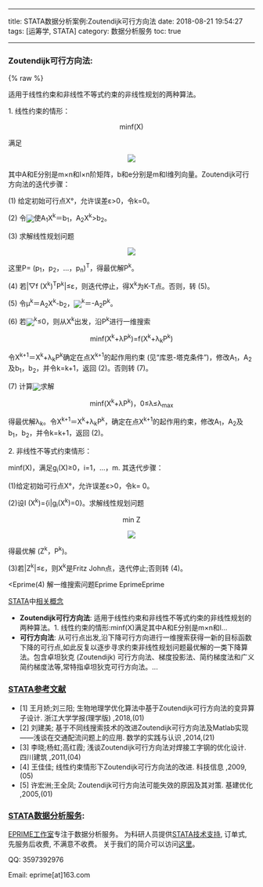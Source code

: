 
---
title: STATA数据分析案例:Zoutendijk可行方向法
date: 2018-08-21 19:54:27
tags: [运筹学, STATA]
category: 数据分析服务
toc: true

---



<span></span>
<!-- more -->



### Zoutendijk可行方向法:

{% raw %}
<div class="p1">适用于线性约束和非线性不等式约束的非线性规划的两种算法。

<p>1. 线性约束的情形：

</p><p></p><p align="center">minf(X)</p>

满足<p align="center"><img align="absmiddle" src="/CRFDPIC/R200806043/R200806043.1345.21%5B4935d0084059%5D.gif"></p>

其中A和E分别是m×n和l×n阶矩阵，b和e分别是m和l维列向量。Zoutendijk可行方向法的迭代步骤：

<p>(1) 给定初始可行点X°，允许误差ε&gt;0，令k=0。

</p><p>(2) 令<img align="absmiddle" src="/CRFDPIC/R200806043/R200806043.1345.24%5B4c871b147055%5D.gif">使A<sub>1</sub>X<sup>k</sup>＝b<sub>1</sub>，A<sub>2</sub>X<sup>k</sup>&gt;b<sub>2</sub>。

</p><p>(3) 求解线性规划问题</p><p align="center"><img align="absmiddle" src="/CRFDPIC/R200806043/R200806043.1345.27%5B40c7ec26b0d5%5D.gif"></p>

这里P= (p<sub>1</sub>，p<sub>2</sub>，…，p<sub>n</sub>)<sup>T</sup>，得最优解P<sup>k</sup>。

<p>(4) 若|▽f (X<sup>k</sup>)<sup>T</sup>P<sup>k</sup>|≤ε，则迭代停止，得X<sup>k</sup>为K-T点。否则，转 (5)。

</p><p>(5) 令μ<sup>k</sup>＝A<sub>2</sub>X<sup>k</sup>-b<sub>2</sub>，<img align="absmiddle" src="/CRFDPIC/R200806043/R200806043.1345.68.36.bmp"><sup>k</sup>＝-A<sub>2</sub>P<sup>k</sup>。

</p><p>(6) 若<img align="absmiddle" src="/CRFDPIC/R200806043/R200806043.1345.69.5.bmp"><sup>k</sup>≤0，则从X<sup>k</sup>出发，沿P<sup>k</sup>进行一维搜索</p><p align="center">minf(X<sup>k</sup>+λP<sup>k</sup>)=f(X<sup>k</sup>+λ<sub>k</sub>P<sup>k</sup>)</p>

令X<sup>k+1</sup>＝X<sup>k</sup>+λ<sub>k</sub>P<sup>k</sup>确定在点X<sup>k+1</sup>的起作用约束 (见“库恩-塔克条件”)，修改A<sub>1</sub>，A<sub>2</sub>及b<sub>1</sub>，b<sub>2</sub>，并令k=k+1，返回 (2)。否则转 (7)。

<p>(7) 计算<img align="absmiddle" src="/CRFDPIC/R200806043/R200806043.1346.1%5B17d0ea173056%5D.gif">求解</p><p align="center">minf(X<sup>k</sup>+λP<sup>k</sup>)，0≤λ≤λ<sub>max</sub></p>

得最优解λ<sub>k</sub>。令X<sup>k+1</sup>＝X<sup>k</sup>+λ<sub>k</sub>P<sup>k</sup>，确定在点X<sup>k+1</sup>的起作用约束，修改A<sub>1</sub>，A<sub>2</sub>及b<sub>1</sub>，b<sub>2</sub>，并令k=k+1，返回 (2)。

<p>2. 非线性不等式约束情形：

</p><p>minf(X)，满足g<sub>i</sub>(X)≥0，i=1，…，m. 其迭代步骤：

</p><p>(1)给定初始可行点X°，允许误差ε&gt;0，令k= 0。

</p><p>(2)设I (X<sup>k</sup>)={i|g<sub>i</sub>(X<sup>k</sup>)=0}。求解线性规划问题

</p><p></p><p align="center">min Z</p>

<p align="center"><img align="absmiddle" src="/CRFDPIC/R200806043/R200806043.1346.4%5B12f3ee22d09d%5D.gif"></p>

得最优解 (Z<sup>k</sup>，P<sup>k</sup>)。

<p>(3)若|Z<sup>k</sup>|≤ε，则X<sup>k</sup>是Fritz John点，迭代停止;否则转 (4)。

<Eprime(4) 解一维搜索问题Eprime
EprimeEprime
</p><p></p><p align="ceEprimeminf(X<sup>k</supEprimeup>k</sup>)，0≤λ≤λ<sub>max</sub></p>

其中λ<sub>max</sub>＝max{λ|g<sub>i</sub>(X<sup>k</sup>+λP<sup>k</sup>)≥0}，得最优解λ<sub>k</sub>。令X<sup>k+1</sup>＝X<sup>k</sup>+λ<sub>k</sub>P<sup>k</sup>，k=k+1返回 (2)。</div>
{% endraw %}
Eprime


### [STATA](/tags/STATA/)中[相关概念](/categories/数据分析服务)

- **Zoutendijk可行方向法**: 适用于线性约束和非线性不等式约束的非线性规划的两种算法。1. 线性约束的情形:minf(X)满足其中A和E分别是m×n和l...
- **可行方向法**: 从可行点出发,沿下降可行方向进行一维搜索获得一新的目标函数下降的可行点,如此反复以逐步寻求约束非线性规划问题最优解的一类下降算法。包含卓坦狄克 (Zoutendijk) 可行方向法、梯度投影法、简约梯度法和广义简约梯度法等,常特指卓坦狄克可行方向法。...


### [STATA](/tags/STATA/)[参考文献](/categories/数据分析服务/)

- [1]  王月娇;刘三阳; 生物地理学优化算法中基于Zoutendijk可行方向法的变异算子设计. 浙江大学学报(理学版) ,2018,(01)
- [2]  刘建美; 基于不同线搜索技术的改进Zoutendijk可行方向法及Matlab实现——浅谈在交通配流问题上的应用. 数学的实践与认识 ,2014,(21)
- [3]  李晓;杨虹;高红霞; 浅谈Zoutendijk可行方向法对焊接工字钢的优化设计. 四川建筑 ,2011,(04)
- [4]  王佳佳; 线性约束情形下Zoutendijk可行方向法的改进. 科技信息 ,2009,(05)
- [5]  许宏洲;王全凤; Zoutendijk可行方向法可能失效的原因及其对策. 基建优化 ,2005,(01)


### [STATA](/tags/STATA/)[数据分析服务](/categories/数据分析服务/):
[EPRIME工作室](http://eprime.cn/)专注于数据分析服务。
为科研人员提供[STATA技术支持](http://eprime.cn/2018/08/18/EPRIME工作室STATA代做服务详情/), 订单式, 先服务后收费, 不满意不收费。
关于我们的简介可以访问[这里](http://eprime.cn/2018/08/17/关于EPRIME工作室/)。

QQ: 3597392976

Email: eprime[at]163.com


